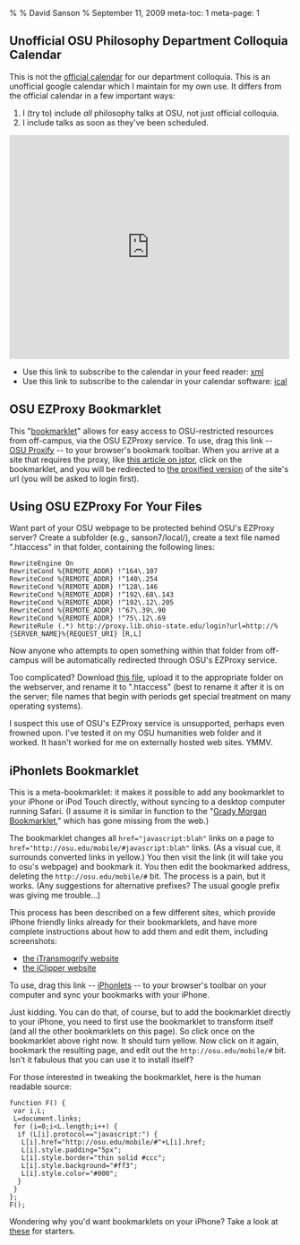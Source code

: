 %
% David Sanson
% September 11, 2009
meta-toc: 1
meta-page: 1

## Unofficial OSU Philosophy Department Colloquia Calendar

This is not the [official calendar](http://philosophy.osu.edu/news/colloquia/default.cfm) for our department colloquia. This is an unofficial google calendar which I maintain for my own use. It differs from the official calendar in a few important ways:

1. I (try to) include *all* philosophy talks at OSU, not just official colloquia.
2. I include talks as soon as they've been scheduled.

<iframe src="http://www.google.com/calendar/embed?showDate=0&amp;showCalendars=0&amp;mode=AGENDA&amp;height=400&amp;wkst=1&amp;bgcolor=%23FFFFFF&amp;src=pgpbqbvg98d0a0opno8n688tsc%40group.calendar.google.com&amp;color=%235A6986&amp;ctz=America%2FNew_York" style=" border-width:0; margin-left: auto; margin-right: auto" width="500" height="400" frameborder="0" scrolling="no"></iframe>

+   Use this link to subscribe to the calendar in your feed reader: [xml](http://www.google.com/calendar/feeds/pgpbqbvg98d0a0opno8n688tsc%40group.calendar.google.com/public/basic)
+   Use this link to subscribe to the calendar in your calendar software: [ical](http://www.google.com/calendar/ical/pgpbqbvg98d0a0opno8n688tsc%40group.calendar.google.com/public/basic.ics)

## OSU EZProxy Bookmarklet

This "[bookmarklet](http://en.wikipedia.org/wiki/Bookmarklet)" allows for easy access to OSU-restricted resources from off-campus, via the OSU EZProxy service. To use, drag this link -- <a class="bml" href="javascript:location.href=location.href.replace(/(http:\/\/.*?)\//,%22$1.proxy.lib.ohio-state.edu/%22)">OSU Proxify</a> -- to your browser's bookmark toolbar. When you arrive at a site that requires the proxy, like [this article on jstor](http://links.jstor.org/sici?sici=0031-8191%28195901%2934%3A128%3C12%3ATGTO%3E2.0.CO%3B2-Q), click on the bookmarklet, and you will be redirected to [the proxified version](http://www.jstor.org.proxy.lib.ohio-state.edu/view/00318191/ap060108/06a00040/0) of the site's url (you will be asked to login first).

## Using OSU EZProxy For Your Files

Want part of your OSU webpage to be protected behind OSU's EZProxy server? Create a subfolder (e.g., sanson7/local/), create a text file named ".htaccess" in that folder, containing the following lines:

	RewriteEngine On
	RewriteCond %{REMOTE_ADDR} !^164\.107
	RewriteCond %{REMOTE_ADDR} !^140\.254
	RewriteCond %{REMOTE_ADDR} !^128\.146
	RewriteCond %{REMOTE_ADDR} !^192\.68\.143 
	RewriteCond %{REMOTE_ADDR} !^192\.12\.205 
	RewriteCond %{REMOTE_ADDR} !^67\.39\.90 
	RewriteCond %{REMOTE_ADDR} !^75\.12\.69
	RewriteRule (.*) http://proxy.lib.ohio-state.edu/login?url=http://%{SERVER_NAME}%{REQUEST_URI} [R,L]

Now anyone who attempts to open something within that folder from off-campus will be automatically redirected through OSU's EZProxy service.

Too complicated? Download [this file](rename_to_dot_htaccess.txt), upload it to the appropriate folder on the webserver, and rename it to ".htaccess" (best to rename it after it is on the server; file names that begin with periods get special treatment on many operating systems).

I suspect this use of OSU's EZProxy service is unsupported, perhaps even frowned upon. I've tested it on my OSU humanities web folder and it worked. It hasn't worked for me on externally hosted web sites. YMMV.

## iPhonlets Bookmarklet

This is a meta-bookmarklet: it makes it possible to add any bookmarklet to your iPhone or iPod Touch directly, without syncing to a desktop computer running Safari. (I assume it is similar in function to the "[Grady Morgan Bookmarklet](http://www.ipodtouchfans.com/forums/showthread.php?t=91132)," which has gone missing from the web.)

The bookmarklet changes all `href="java­script:blah"` links on a page to `href="http://osu.edu/mobile/#java­script:blah"` links. (As a visual cue, it surrounds converted links in yellow.) You then visit the link (it will take you to osu's webpage) and bookmark it. You then edit the bookmarked address, deleting the `http://osu.edu/mobile/#` bit. The process is a pain, but it works. (Any suggestions for alternative prefixes? The usual google prefix was giving me trouble...)

This process has been described on a few different sites, which provide iPhone friendly links already for their bookmarklets, and have more complete instructions about how to add them and edit them, including screenshots:

-  [the iTransmogrify website](http://joemaller.com/___?javascript:if%28typeof%28iTransmogrify%29%3D%3D%27undefined%27%29%7Bvar%20s%3Ddocument.createElement%28%27script%27%29%3Bs.src%3D%27http%3A%2F%2Fjoemaller.com%2FiTransmogrify-latest.js%3Fq%3D%27%2B%28new%20Date%29.getTime%28%29%3Bdocument.getElementsByTagName%28%27head%27%29%5B0%5D.appendChild%28s%29%7Dvoid%280%29)
-  [the iClipper website](http://kentbrewster.com/iclipper/)

To use, drag this link -- 
<a class="bml" href="javascript:function%20F()%20{var%20i,L;L=document.links;for%20(i=0;i%3CL.length;i++)%20{if%20(L[i].protocol==%22javascript:%22)%20{L[i].href=%22http://osu.edu/mobile/#%22+L[i].href;L[i].style.padding=%225px%22;L[i].style.border=%22thin%20solid%20%23ccc%22;L[i].style.background=%22%23ff3%22;L[i].style.color=%22%23000%22;}}};F();">iPhonlets</a> -- to your browser's toolbar on your computer and sync your bookmarks with your iPhone.

Just kidding. You can do that, of course, but to add the bookmarklet directly to your iPhone, you need to first use the bookmarklet to transform itself (and all the other bookmarklets on this page). So click once on the bookmarklet above right now. It should turn yellow. Now click on it again, bookmark the resulting page, and edit out the `http://osu.edu/mobile/#` bit. Isn't it fabulous that you can use it to install itself?

For those interested in tweaking the bookmarklet, here is the human readable source:

	function F() {
	 var i,L;
	 L=document.links;
	 for (i=0;i<L.length;i++) {
	  if (L[i].protocol=="javascript:") {
	   L[i].href="http://osu.edu/mobile/#"+L[i].href;
	   L[i].style.padding="5px";
	   L[i].style.border="thin solid #ccc";
	   L[i].style.background="#ff3";
	   L[i].style.color="#000";
	  }
	 } 
	};
	F();

Wondering why you'd want bookmarklets on your iPhone? Take a look at [these](http://www.lifeclever.com/17-powerful-bookmarklets-for-your-iphone/) for starters.

